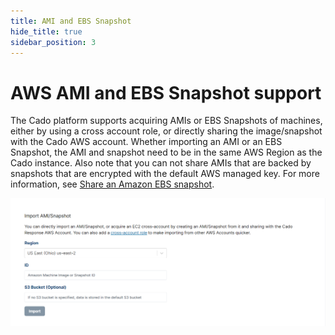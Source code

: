 ```yaml
---
title: AMI and EBS Snapshot
hide_title: true
sidebar_position: 3
---
```

# AWS AMI and EBS Snapshot support
The Cado platform supports acquiring AMIs or EBS Snapshots of machines, either by using a cross account role, or directly sharing the image/snapshot with the Cado AWS account.  Whether importing an AMI or an EBS Snapshot, the AMI and snapshot need to be in the same AWS Region as the Cado instance.  Also note that you can not share AMIs that are backed by snapshots that are encrypted with the default AWS managed key. For more information, see [Share an Amazon EBS snapshot](https://docs.aws.amazon.com/AWSEC2/latest/UserGuide/ebs-modifying-snapshot-permissions.html).

![AWS AMI](/img/aws-ami.png)